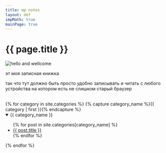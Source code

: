 ```yaml
---
title: mp notes
layout: def
impMath: true
mainPage: true
---
```


# {{ page.title }}

![hello and wellcome](https://mogom.github.io/ava.jpg)

эт моя записная книжка

так что тут должно быть просто удобно записывать и читать с любого устройства на котором есть не слишком старый браузер

<br>
{% for category in site.categories %}
    {% capture category_name %}{{ category | first }}{% endcapture %}
  <details open>
    <summary> {{ category_name }} </summary>
    <ul>
    {% for post in site.categories[category_name] %}
        <li><a href="{{ post.baseurl }}{{ post.url }}">{{ post.title }}</a></li>
    {% endfor %}
    </ul>
  </details>
{% endfor %}
<br>
